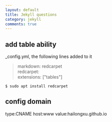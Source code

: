 ```yaml
---
layout: default
title: Jekyll questions
category: jekyll 
comments: true
---
```



## add table ability
\_config.yml, the following lines added to it  
> markdown: redcarpet  
redcarpet:  
	extensions: ["tables"] 

`$ sudo apt install redcarpet `

## config domain
type:CNAME host:www value:hailongxu.github.io
